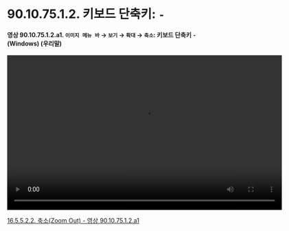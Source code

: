 # 90.10.75.1.2. 키보드 단축키: `-`

<a id="90-10-75-01-02-a1"></a>

#### 영상 90.10.75.1.2.a1. `이미지 메뉴 바` → `보기` → `확대` → `축소`: 키보드 단축키 `-` (Windows) (우리말)
<video controls="controls" width="640" height="360" src="https://github.com/user-attachments/assets/85c0e6bf-6f97-4dce-94ec-42f6b1e8dff0"></video>

[16.5.5.2.2. 축소(Zoom Out) - 영상 90.10.75.1.2.a1](./16-05-05-02-02-zoom_out.md#90-10-75-01-02-a1)
